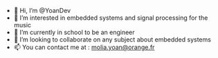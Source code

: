 - 👋 Hi, I’m @YoanDev
- 👀 I’m interested in embedded systems and signal processing for the music
- 🌱 I’m currently in school to be an engineer
- 💞️ I’m looking to collaborate on any subject about embedded systems
- 📫 You can contact me at : molia.yoan@orange.fr



